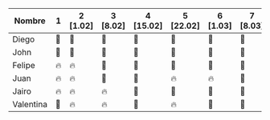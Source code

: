 | Nombre | 1 | 2 [1.02] | 3 [8.02] | 4 [15.02] | 5 [22.02] | 6 [1.03] | 7 [8.03] | 8 [15.03] | 10 [29.03] |
| ------- | --- | --- | --- | --- | --- | --- |  --- | --- |  --- |
| Diego | :green_heart: | :green_heart: | :green_heart:| :green_heart:| :green_heart:| :green_heart:| :green_heart:|  :fire: | :fire: |
| John | :green_heart: | :green_heart: | :green_heart: | :green_heart:| :green_heart:| :green_heart:| :green_heart:| :green_heart: | :green_heart: |
| Felipe | :fire: | :fire: | :green_heart: | :green_heart: | :green_heart: | :green_heart:| :green_heart:| :green_heart: | :green_heart: |
| Juan | :fire: | :fire: | :green_heart: | :green_heart: | :fire: |  :fire: | :green_heart:| :fire: | :fire: |
| Jairo | :fire: | :fire: | :fire: | :green_heart: | :green_heart: |:green_heart: | :green_heart:| :green_heart: | :green_heart: |
| Valentina | :green_heart: | :fire: | :fire: | :green_heart: | :fire: |:green_heart:| :green_heart:| :fire: | :fire: |

